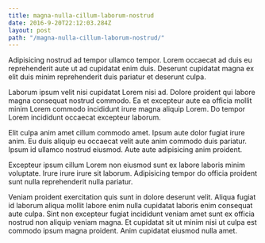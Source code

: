 ```yaml
---
title: magna-nulla-cillum-laborum-nostrud
date: 2016-9-20T22:12:03.284Z
layout: post
path: "/magna-nulla-cillum-laborum-nostrud/"
---
```


Adipisicing nostrud ad tempor ullamco tempor. Lorem occaecat ad duis eu reprehenderit aute ut ad cupidatat enim duis. Deserunt cupidatat magna ex elit duis minim reprehenderit duis pariatur et deserunt culpa.

Laborum ipsum velit nisi cupidatat Lorem nisi ad. Dolore proident qui labore magna consequat nostrud commodo. Ea et excepteur aute ea officia mollit minim Lorem commodo incididunt irure magna aliquip Lorem. Do tempor Lorem incididunt occaecat excepteur laborum.

Elit culpa anim amet cillum commodo amet. Ipsum aute dolor fugiat irure anim. Eu duis aliquip eu occaecat velit aute anim commodo duis pariatur. Ipsum id ullamco nostrud eiusmod. Aute aute adipisicing anim proident.

Excepteur ipsum cillum Lorem non eiusmod sunt ex labore laboris minim voluptate. Irure irure irure sit laborum. Adipisicing tempor do officia proident sunt nulla reprehenderit nulla pariatur.

Veniam proident exercitation quis sunt in dolore deserunt velit. Aliqua fugiat id laborum aliqua mollit labore enim nulla cupidatat laboris enim consequat aute culpa. Sint non excepteur fugiat incididunt veniam amet sunt ex officia nostrud non aliquip veniam magna. Et cupidatat sit ut minim nisi ut culpa est commodo ipsum magna proident. Anim cupidatat eiusmod nulla amet.